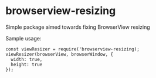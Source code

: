 # browserview-resizing

Simple package aimed towards fixing BrowserView resizing

Sample usage:
```
const viewResizer = require('browserview-resizing);
viewResizer(browserView, browserWindow, {
  width: true,
  height: true
});
```
